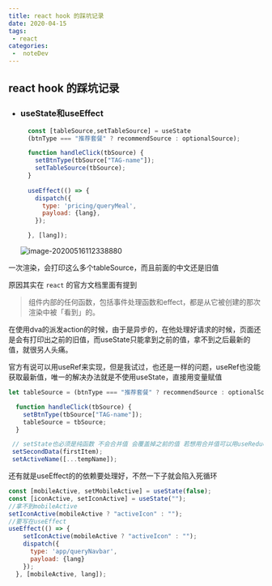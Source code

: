```yaml
---
title: react hook 的踩坑记录
date: 2020-04-15
tags:
 - react
categories:
 -  noteDev
---
```


## react hook 的踩坑记录

- ### useState和useEffect

  ```js
    const [tableSource,setTableSource] = useState
    (btnType === "推荐套餐" ? recommendSource : optionalSource);
  
    function handleClick(tbSource) {
      setBtnType(tbSource["TAG-name"]);
      setTableSource(tbSource);
    }
    
    useEffect(() => {
      dispatch({
        type: 'pricing/queryMeal',
        payload: {lang},
      });
  
    }, [lang]);
  
  ```

  ![image-20200516112338880](/blog/assets/121501/1.png)

一次渲染，会打印这么多个tableSource，而且前面的中文还是旧值

原因其实在 `react` 的官方文档里面有提到

> 组件内部的任何函数，包括事件处理函数和effect，都是从它被创建的那次渲染中被「看到」的。

在使用dva的派发action的时候，由于是异步的，在他处理好请求的时候，页面还是会有打印出之前的旧值，而useState只能拿到之前的值，拿不到之后最新的值，就很另人头痛。

官方有说可以用useRef来实现，但是我试过，也还是一样的问题，useRef也没能获取最新值，唯一的解决办法就是不使用useState，直接用变量赋值

```js
let tableSource = (btnType === "推荐套餐" ? recommendSource : optionalSource);

  function handleClick(tbSource) {
    setBtnType(tbSource["TAG-name"]);
    tableSource = tbSource;
  }
```

```js
 // setState也必须是纯函数 不会合并值 会覆盖掉之前的值 若想用合并值可以用useReducer
 setSecondData(firstItem);
 setActiveName([...tempName]);
```

还有就是useEffect的的依赖要处理好，不然一下子就会陷入死循环
```js
const [mobileActive, setMobileActive] = useState(false);
const [iconActive, setIconActive] = useState("");
//拿不到mobileActive
setIconActive(mobileActive ? "activeIcon" : "");
//要写在useEffect
useEffect(() => {
    setIconActive(mobileActive ? "activeIcon" : "");
    dispatch({
      type: 'app/queryNavbar',
      payload: {lang}
    });
  }, [mobileActive, lang]);
```

